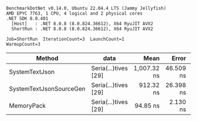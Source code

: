 ```

BenchmarkDotNet v0.14.0, Ubuntu 22.04.4 LTS (Jammy Jellyfish)
AMD EPYC 7763, 1 CPU, 4 logical and 2 physical cores
.NET SDK 8.0.401
  [Host]   : .NET 8.0.8 (8.0.824.36612), X64 RyuJIT AVX2
  ShortRun : .NET 8.0.8 (8.0.824.36612), X64 RyuJIT AVX2

Job=ShortRun  IterationCount=3  LaunchCount=1  
WarmupCount=3  

```
| Method                  | data                 | Mean        | Error     | StdDev   | Min         | Max         | Gen0   | Allocated |
|------------------------ |--------------------- |------------:|----------:|---------:|------------:|------------:|-------:|----------:|
| SystemTextJson          | Seria(...)tives [29] | 1,007.32 ns | 46.509 ns | 2.549 ns | 1,005.70 ns | 1,010.25 ns | 0.0038 |     464 B |
| SystemTextJsonSourceGen | Seria(...)tives [29] |   912.32 ns | 26.398 ns | 1.447 ns |   911.09 ns |   913.91 ns | 0.0067 |     568 B |
| MemoryPack              | Seria(...)tives [29] |    94.85 ns |  2.130 ns | 0.117 ns |    94.75 ns |    94.98 ns | 0.0014 |     120 B |
